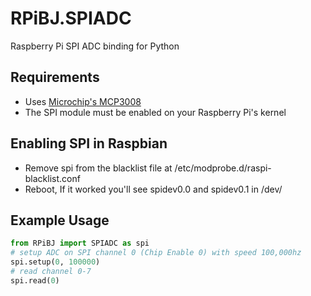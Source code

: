 RPiBJ.SPIADC
============

Raspberry Pi SPI ADC binding for Python

## Requirements
*  Uses [Microchip's MCP3008](http://www.microchip.com/wwwproducts/Devices.aspx?dDocName=en010530)
*  The SPI module must be enabled on your Raspberry Pi's kernel

## Enabling SPI in Raspbian
*  Remove spi from the blacklist file at /etc/modprobe.d/raspi-blacklist.conf
*  Reboot, If it worked you'll see spidev0.0 and spidev0.1 in /dev/

## Example Usage
```python
from RPiBJ import SPIADC as spi
# setup ADC on SPI channel 0 (Chip Enable 0) with speed 100,000hz
spi.setup(0, 100000)
# read channel 0-7
spi.read(0)
```
